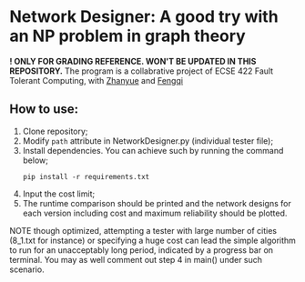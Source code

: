 # Network Designer: A good try with an NP problem in graph theory
**! ONLY FOR GRADING REFERENCE. WON'T BE UPDATED IN THIS REPOSITORY.**
The program is a collabrative project of ECSE 422 Fault Tolerant Computing, with [Zhanyue](https://github.com/ZhanyueZ) and [Fengqi](https://github.com/fengqiz)

## How to use:
1. Clone repository;
2. Modify `path` attribute in NetworkDesigner.py (individual tester file);
3. Install dependencies. You can achieve such by running the command below;
    ```
    pip install -r requirements.txt
    ```
4. Input the cost limit;
5. The runtime comparison should be printed and the network designs for each version including cost and 
   maximum reliability should be plotted.

NOTE though optimized, attempting a tester with large number of cities (8_1.txt for instance) or specifying 
a huge cost can lead the simple algorithm to run for an unacceptably long period, indicated by a progress 
bar on terminal. You may as well comment out step 4 in main() under such scenario.
